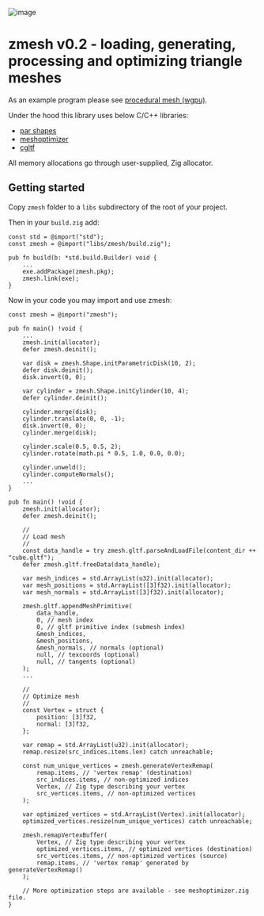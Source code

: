 ![image](logo.jpg)

# zmesh v0.2 - loading, generating, processing and optimizing triangle meshes

As an example program please see [procedural mesh (wgpu)](https://github.com/michal-z/zig-gamedev/tree/main/samples/procedural_mesh_wgpu).

Under the hood this library uses below C/C++ libraries:

* [par shapes](https://github.com/prideout/par/blob/master/par_shapes.h)
* [meshoptimizer](https://github.com/zeux/meshoptimizer)
* [cgltf](https://github.com/jkuhlmann/cgltf)

All memory allocations go through user-supplied, Zig allocator.

## Getting started

Copy `zmesh` folder to a `libs` subdirectory of the root of your project.

Then in your `build.zig` add:

```zig
const std = @import("std");
const zmesh = @import("libs/zmesh/build.zig");

pub fn build(b: *std.build.Builder) void {
    ...
    exe.addPackage(zmesh.pkg);
    zmesh.link(exe);
}
```

Now in your code you may import and use zmesh:

```zig
const zmesh = @import("zmesh");

pub fn main() !void {
    ...
    zmesh.init(allocator);
    defer zmesh.deinit();

    var disk = zmesh.Shape.initParametricDisk(10, 2);
    defer disk.deinit();
    disk.invert(0, 0);

    var cylinder = zmesh.Shape.initCylinder(10, 4);
    defer cylinder.deinit();

    cylinder.merge(disk);
    cylinder.translate(0, 0, -1);
    disk.invert(0, 0);
    cylinder.merge(disk);

    cylinder.scale(0.5, 0.5, 2);
    cylinder.rotate(math.pi * 0.5, 1.0, 0.0, 0.0);

    cylinder.unweld();
    cylinder.computeNormals();
    ...
}
```

```zig
pub fn main() !void {
    zmesh.init(allocator);
    defer zmesh.deinit();

    //
    // Load mesh
    //
    const data_handle = try zmesh.gltf.parseAndLoadFile(content_dir ++ "cube.gltf");
    defer zmesh.gltf.freeData(data_handle);

    var mesh_indices = std.ArrayList(u32).init(allocator);
    var mesh_positions = std.ArrayList([3]f32).init(allocator);
    var mesh_normals = std.ArrayList([3]f32).init(allocator);

    zmesh.gltf.appendMeshPrimitive(
        data_handle,
        0, // mesh index
        0, // gltf primitive index (submesh index)
        &mesh_indices,
        &mesh_positions,
        &mesh_normals, // normals (optional)
        null, // texcoords (optional)
        null, // tangents (optional)
    );
    ...

    //
    // Optimize mesh
    //
    const Vertex = struct {
        position: [3]f32,
        normal: [3]f32,
    };

    var remap = std.ArrayList(u32).init(allocator);
    remap.resize(src_indices.items.len) catch unreachable;

    const num_unique_vertices = zmesh.generateVertexRemap(
        remap.items, // 'vertex remap' (destination)
        src_indices.items, // non-optimized indices
        Vertex, // Zig type describing your vertex
        src_vertices.items, // non-optimized vertices
    );

    var optimized_vertices = std.ArrayList(Vertex).init(allocator);
    optimized_vertices.resize(num_unique_vertices) catch unreachable;

    zmesh.remapVertexBuffer(
        Vertex, // Zig type describing your vertex
        optimized_vertices.items, // optimized vertices (destination)
        src_vertices.items, // non-optimized vertices (source)
        remap.items, // 'vertex remap' generated by generateVertexRemap()
    );

    // More optimization steps are available - see meshoptimizer.zig file.
}
```
